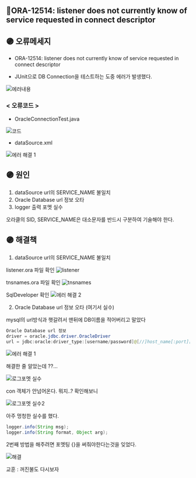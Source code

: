 ## 📌ORA-12514: listener does not currently know of service requested in connect descriptor

## 🟣 오류메세지

- ORA-12514: listener does not currently know of service requested in connect descriptor

- JUnit으로 DB Connection을 테스트하는 도중 에러가 발생했다.

![에러내용](https://user-images.githubusercontent.com/86590036/148500770-85feb860-7d2b-4aa2-afc4-0b259baae2a1.jpg)

### < 오류코드 >

- OracleConnectionTest.java

![코드](https://user-images.githubusercontent.com/86590036/148500772-49b409f5-4994-4a4e-86cd-edbf07a42bcd.jpg)

- dataSource.xml

![에러 해결 1](https://user-images.githubusercontent.com/86590036/148500764-f5ed3c1e-3886-40ef-8bc7-5e413d71b72c.jpg)

## 🟣 원인

1. dataSource url의 SERVICE_NAME 불일치
2. Oracle Database url 정보 오타
3. logger 출력 포멧 실수

오라클의 SID, SERVICE_NAME은 대소문자를 반드시 구분하여 기술해야 한다.

## 🟣 해결책

1. dataSource url의 SERVICE_NAME 불일치

listener.ora 파일 확인
![listener](https://user-images.githubusercontent.com/86590036/148500755-208e5a3a-b5e2-4c7b-95e2-3cbfc47b5f47.jpg)

tnsnames.ora 파일 확인
![tnsnames](https://user-images.githubusercontent.com/86590036/148500759-bb98359f-bbd8-47c1-ba95-bc1f8024824b.jpg)

SqlDeveloper 확인
![에러 해결 2](https://user-images.githubusercontent.com/86590036/148500767-ae3baaa6-e50d-47b2-b5ec-0d84763c4dd2.jpg)

2. Oracle Database url 정보 오타 (여기서 실수)

mysql의 url방식과 햇갈려서 맨뒤에 DB이름을 적어버리고 말았다

```java
Oracle Database url 정보
driver = oracle.jdbc.driver.OracleDriver
url = jdbc:oracle:driver_type:[username/password]@[//]host_name[:port][/XE]
```

![에러 해결 1](https://user-images.githubusercontent.com/86590036/148500764-f5ed3c1e-3886-40ef-8bc7-5e413d71b72c.jpg)

해결한 줄 알았는데 ??...

![로그포멧 실수](https://user-images.githubusercontent.com/86590036/148500762-e3b74717-e6ef-4929-aa0c-8f11958f03cf.jpg)

con 객체가 안넘어온다. 뭐지..?
확인해보니

![로그포멧 실수2](https://user-images.githubusercontent.com/86590036/148500763-a067d04d-768c-429d-a671-114549b61717.jpg)

아주 멍청한 실수를 했다.

```java
logger.info(String msg);
logger.info(String format, Object arg);
```

2번째 방법을 해주려면 포멧팅 {}을 써줘야한다는것을 잊었다.

![해결](https://user-images.githubusercontent.com/86590036/148500773-c4630282-2303-4f2f-a1ab-05afa46f004d.jpg)

교훈 : 꺼진불도 다시보자
